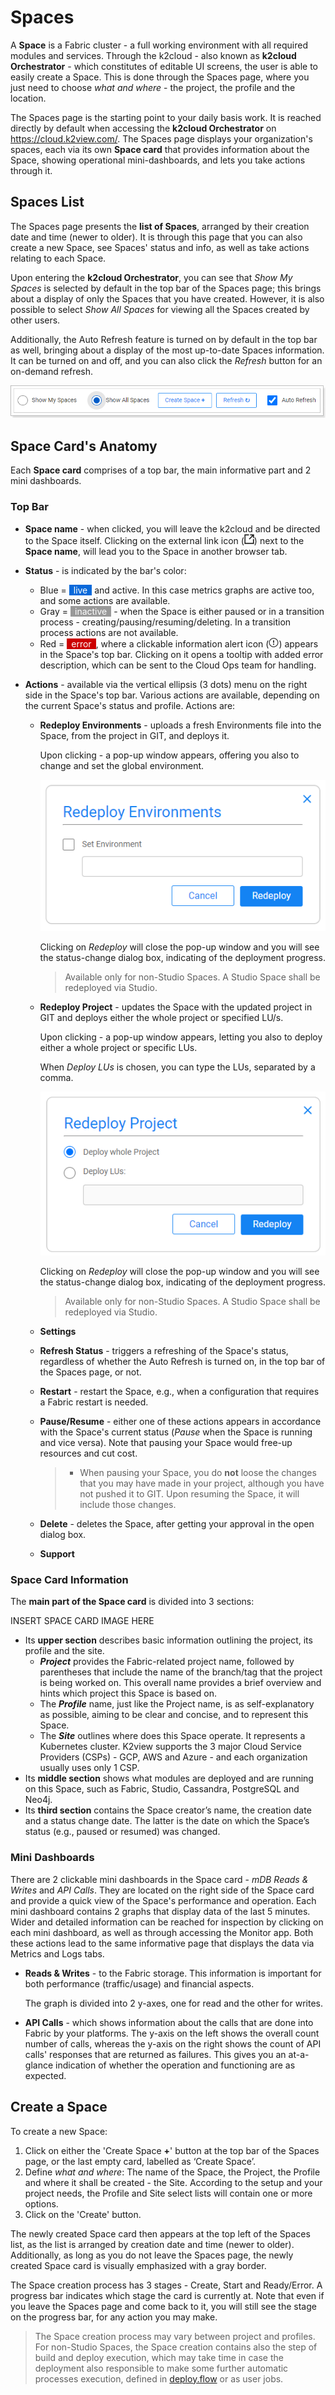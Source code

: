 # Spaces

A **Space** is a Fabric cluster - a full working environment with all required modules and services. Through the k2cloud - also known as **k2cloud Orchestrator** - which constitutes of editable UI screens, the user is able to easily create a Space. This is done through the Spaces page, where you just need to choose *what and where* - the project, the profile and the location.

The Spaces page is the starting point to your daily basis work. It is reached directly by default when accessing the **k2cloud Orchestrator** on https://cloud.k2view.com/. The Spaces page displays your organization's spaces, each via its own **Space card** that provides information about the Space, showing operational mini-dashboards, and lets you take actions through it. 

## Spaces List

The Spaces page presents the **list of Spaces**, arranged by their creation date and time (newer to older). It is through this page that you can also create a new Space, see Spaces' status and info, as well as take actions relating to each Space.

Upon entering the **k2cloud Orchestrator**, you can see that *Show My Spaces* is selected by default in the top bar of the Spaces page; this brings about a display of only the Spaces that you have created. However, it is also possible to select *Show All Spaces*  for viewing all the Spaces created by other users.

Additionally, the Auto Refresh feature is turned on by default in the top bar as well, bringing about a display of the most up-to-date Spaces information. It can be turned on and off, and you can also click the *Refresh* button for an on-demand refresh.

![](images/spaces-top-bar.png)  

## Space Card's Anatomy

Each **Space card** comprises of a top bar, the main informative part and 2 mini dashboards.

### **Top Bar** 

* **Space name** - when clicked, you will leave the k2cloud and be directed to the Space itself. Clicking on the external link icon (![](images/ext-link.png)) next to the **Space name**, will lead you to the Space in another browser tab.

* **Status** - is indicated by the bar's color:

  * Blue = <span style="background-color: #0969da; padding: 0 7px; color:white">live</span> and active. In this case metrics graphs are active too, and some actions are available.
  * Gray = <span style="background-color: #999999; padding: 0 7px; color:white">inactive</span> - when the Space is either paused or in a transition process - creating/pausing/resuming/deleting. In a transition process actions are not available.
  * Red = <span style="background-color: #CC0000; padding: 0 7px; color:white">error</span>, where a clickable information alert icon (![](images/info-alert.png)) appears in the Space's top bar. Clicking on it opens a tooltip with added error description, which can be sent to the Cloud Ops team for handling.

* **Actions** - available via the vertical ellipsis (3 dots) menu on the right side in the Space's top bar. Various actions are available, depending on the current Space's status and profile. Actions are:

  * **Redeploy Environments** - uploads a fresh Environments file into the Space, from the project in GIT, and deploys it.

    Upon clicking - a pop-up window appears, offering you also to change and set the global environment.

    ![](images/redeploy-env.png)

    Clicking on *Redeploy* will close the pop-up window and you will see the status-change dialog box, indicating of the deployment progress.

    > Available only for non-Studio Spaces. A Studio Space shall be redeployed via Studio.

  * **Redeploy Project** - updates the Space with the updated project in GIT and deploys either the whole project or specified LU/s.

    Upon clicking - a pop-up window appears, letting you also to deploy either a whole project or specific LUs.

    When *Deploy LUs* is chosen, you can type the LUs, separated by a comma.

    ![](images/redeploy-proj.png)

    Clicking on *Redeploy* will close the pop-up window and you will see the status-change dialog box, indicating of the deployment progress.

    > Available only for non-Studio Spaces. A Studio Space shall be redeployed via Studio.

  * **Settings**

  * **Refresh Status** - triggers a refreshing of the Space's status, regardless of whether the Auto Refresh is turned on, in the top bar of the Spaces page, or not.

  * **Restart** - restart the Space, e.g., when a configuration that requires a Fabric restart is needed.

   
  * **Pause/Resume** - either one of these actions appears in accordance with the Space's current status (*Pause* when the Space is running and vice versa). Note that pausing your Space would free-up resources and cut cost.

       > * When pausing your Space, you do **not** loose the changes that you may have made in your project, although you have not pushed it to GIT. Upon resuming the Space, it will include those changes.

  * **Delete** - deletes the Space, after getting your approval in the open dialog box. 

   
  * **Support**

### Space Card Information

The **main part of the Space card** is divided into 3 sections: 

INSERT SPACE CARD IMAGE HERE
* Its **upper section** describes basic information outlining the project, its profile and the site.
  * ***Project*** provides the Fabric-related project name, followed by parentheses that include the name of the branch/tag that the project is being worked on. This overall name provides a brief overview and hints which project this Space is based on.
  * The ***Profile*** name, just like the Project name, is as self-explanatory as possible, aiming to be clear and concise, and to represent this Space.
  * The ***Site*** outlines where does this Space operate. It represents a Kubernetes cluster. K2view supports the 3 major Cloud Service Providers (CSPs) - GCP, AWS and Azure - and each organization usually uses only 1 CSP.
* Its **middle section** shows what modules are deployed and are running on this Space, such as Fabric, Studio, Cassandra, PostgreSQL and Neo4j. 
* Its **third section** contains the Space creator’s name, the creation date and a status change date. The latter is the date on which the Space’s status (e.g., paused or resumed) was changed.

### Mini Dashboards

There are 2 clickable mini dashboards in the Space card - *mDB Reads & Writes* and *API Calls*. They are located on the right side of the Space card and provide a quick view of the Space's performance and operation. Each mini dashboard contains 2 graphs that display data of the last 5 minutes. Wider and detailed information can be reached for inspection by clicking on each mini dashboard, as well as through accessing the Monitor app. Both these actions lead to the same informative page that displays the data via Metrics and Logs tabs.  

* **Reads & Writes** - to the Fabric storage. This information is important for both performance (traffic/usage) and financial aspects. 

  The graph is divided into 2 y-axes, one for read and the other for writes.

*  **API Calls** - which shows information about the calls that are done into Fabric by your platforms. The y-axis on the left shows the overall count number of calls, whereas the y-axis on the right shows the count of API calls' responses that are returned as failures. This gives you an at-a-glance indication of whether the operation and functioning are as expected.

## Create a Space

To create a new Space: 

1. Click on either the 'Create Space **+**' button at the top bar of the Spaces page, or the last empty card, labelled as ‘Create Space’.
2. Define *what and where*: The name of the Space, the Project, the Profile and where it shall be created - the Site. According to the setup and your project needs, the Profile and Site select lists will contain one or more options.
3. Click on the 'Create' button.

The newly created Space card then appears at the top left of the Spaces list, as the list is arranged by creation date and time (newer to older). Additionally, as long as you do not leave the Spaces page, the newly created Space card is visually emphasized with a gray border.

The Space creation process has 3 stages - Create, Start and Ready/Error. A progress bar indicates which stage the card is currently at. Note that even if you leave the Spaces page and come back to it, you will still see the stage on the progress bar, for any action you may make.

> The Space creation process may vary between project and profiles. For non-Studio Spaces, the Space creation contains also the step of build and deploy execution, which may take time in case the deployment also responsible to make some further automatic processes execution, defined in [deploy.flow](/articles/19_Broadway/09a_automatic_flows_execution_upon_deploy.md) or as user jobs. 
